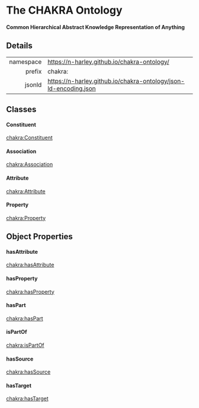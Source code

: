 # The CHAKRA Ontology

#### Common Hierarchical Abstract Knowledge Representation of Anything

## Details

| | |
| ---: | :--- |
| namespace | <https://n-harley.github.io/chakra-ontology/> |
| prefix | chakra: |
| jsonld | <https://n-harley.github.io/chakra-ontology/json-ld-encoding.json> |

## Classes

#### Constituent

[chakra:Constituent](https://n-harley.github.io/chakra-ontology/#Constituent)

#### Association

[chakra:Association](https://n-harley.github.io/chakra-ontology/#Association)

#### Attribute

[chakra:Attribute](https://n-harley.github.io/chakra-ontology/#Attribute)

#### Property

[chakra:Property](https://n-harley.github.io/chakra-ontology/#Property)

## Object Properties

#### hasAttribute

[chakra:hasAttribute](https://n-harley.github.io/chakra-ontology/#hasAttribute)

#### hasProperty

[chakra:hasProperty](https://n-harley.github.io/chakra-ontology/#hasProperty)

#### hasPart

[chakra:hasPart](https://n-harley.github.io/chakra-ontology/#hasPart)

#### isPartOf

[chakra:isPartOf](https://n-harley.github.io/chakra-ontology/#isPartOf)

#### hasSource

[chakra:hasSource](https://n-harley.github.io/chakra-ontology/#hasSource)

#### hasTarget

[chakra:hasTarget](https://n-harley.github.io/chakra-ontology/#hasTarget)
